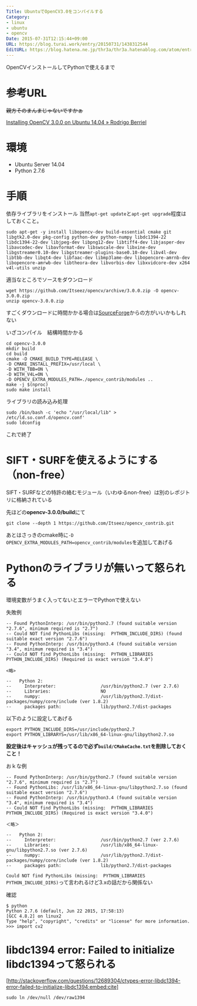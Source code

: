 ```yaml
---
Title: UbuntuでOpenCV3.0をコンパイルする
Category:
- linux
- ubuntu
- opencv
Date: 2015-07-31T12:15:44+09:00
URL: https://blog.turai.work/entry/20150731/1438312544
EditURL: https://blog.hatena.ne.jp/thr3a/thr3a.hatenablog.com/atom/entry/8454420450103994625
---
```


OpenCVインストールしてPythonで使えるまで
# 参考URL
~~親方そのまんまじゃないですかぁ~~

[Installing OpenCV 3.0.0 on Ubuntu 14.04 » Rodrigo Berriel](http://rodrigoberriel.com/2014/10/installing-opencv-3-0-0-on-ubuntu-14-04/)

# 環境

- Ubuntu Server 14.04
- Python 2.7.6

# 手順

依存ライブラリをインストール 当然`apt-get update`と`apt-get upgrade`程度はしておくこと。
```
sudo apt-get -y install libopencv-dev build-essential cmake git libgtk2.0-dev pkg-config python-dev python-numpy libdc1394-22 libdc1394-22-dev libjpeg-dev libpng12-dev libtiff4-dev libjasper-dev libavcodec-dev libavformat-dev libswscale-dev libxine-dev libgstreamer0.10-dev libgstreamer-plugins-base0.10-dev libv4l-dev libtbb-dev libqt4-dev libfaac-dev libmp3lame-dev libopencore-amrnb-dev libopencore-amrwb-dev libtheora-dev libvorbis-dev libxvidcore-dev x264 v4l-utils unzip
```
適当なところでソースをダウンロード
```
wget https://github.com/Itseez/opencv/archive/3.0.0.zip -O opencv-3.0.0.zip
unzip opencv-3.0.0.zip
```
すごくダウンロードに時間かかる場合は[SourceForge](http://sourceforge.net/projects/opencvlibrary/files/opencv-unix/3.0.0/opencv-3.0.0.zip/download)からの方がいいかもしれない

いざコンパイル　結構時間かかる
```
cd opencv-3.0.0
mkdir build
cd build
cmake -D CMAKE_BUILD_TYPE=RELEASE \
-D CMAKE_INSTALL_PREFIX=/usr/local \
-D WITH_TBB=ON \
-D WITH_V4L=ON \
-D OPENCV_EXTRA_MODULES_PATH=./opencv_contrib/modules ..
make -j $(nproc)
sudo make install
```

ライブラリの読み込み処理
```
sudo /bin/bash -c 'echo "/usr/local/lib" > /etc/ld.so.conf.d/opencv.conf'
sudo ldconfig
```
これで終了
# SIFT・SURFを使えるようにする（non-free）

SIFT・SURFなどの特許の絡むモジュール（いわゆるnon-free）は別のレポジトリに格納されている

先ほどの**opencv-3.0.0/build**にて
```
git clone --depth 1 https://github.com/Itseez/opencv_contrib.git
```
あとはさっきのcmake時に`-D OPENCV_EXTRA_MODULES_PATH=opencv_contrib/modules`を追加してあげる

# Pythonのライブラリが無いって怒られる
環境変数がうまく入ってないとエラーでPythonで使えない

失敗例
```
-- Found PythonInterp: /usr/bin/python2.7 (found suitable version "2.7.6", minimum required is "2.7") 
-- Could NOT find PythonLibs (missing:  PYTHON_INCLUDE_DIRS) (found suitable exact version "2.7.6")
-- Found PythonInterp: /usr/bin/python3.4 (found suitable version "3.4", minimum required is "3.4") 
-- Could NOT find PythonLibs (missing:  PYTHON_LIBRARIES PYTHON_INCLUDE_DIRS) (Required is exact version "3.4.0")

<略>

--   Python 2:
--     Interpreter:                 /usr/bin/python2.7 (ver 2.7.6)
--     Libraries:                   NO
--     numpy:                       /usr/lib/python2.7/dist-packages/numpy/core/include (ver 1.8.2)
--     packages path:               lib/python2.7/dist-packages
```

以下のように設定してあげる
```
export PYTHON_INCLUDE_DIRS=/usr/include/python2.7
export PYTHON_LIBRARYS=/usr/lib/x86_64-linux-gnu/libpython2.7.so
```
**設定後はキャッシュが残ってるので必ず`build/CMakeCache.txt`を削除しておくこと！**

おｋな例
```
-- Found PythonInterp: /usr/bin/python2.7 (found suitable version "2.7.6", minimum required is "2.7") 
-- Found PythonLibs: /usr/lib/x86_64-linux-gnu/libpython2.7.so (found suitable exact version "2.7.6") 
-- Found PythonInterp: /usr/bin/python3.4 (found suitable version "3.4", minimum required is "3.4") 
-- Could NOT find PythonLibs (missing:  PYTHON_LIBRARIES PYTHON_INCLUDE_DIRS) (Required is exact version "3.4.0")

＜略＞

--   Python 2:
--     Interpreter:                 /usr/bin/python2.7 (ver 2.7.6)
--     Libraries:                   /usr/lib/x86_64-linux-gnu/libpython2.7.so (ver 2.7.6)
--     numpy:                       /usr/lib/python2.7/dist-packages/numpy/core/include (ver 1.8.2)
--     packages path:               lib/python2.7/dist-packages
```
`Could NOT find PythonLibs (missing:  PYTHON_LIBRARIES PYTHON_INCLUDE_DIRS)`って言われるけど3.xの話だから関係ない

確認
```
$ python
Python 2.7.6 (default, Jun 22 2015, 17:58:13) 
[GCC 4.8.2] on linux2
Type "help", "copyright", "credits" or "license" for more information.
>>> import cv2
```

# libdc1394 error: Failed to initialize libdc1394って怒られる

[http://stackoverflow.com/questions/12689304/ctypes-error-libdc1394-error-failed-to-initialize-libdc1394:embed:cite]

```
sudo ln /dev/null /dev/raw1394
```
